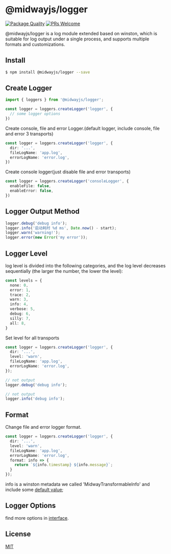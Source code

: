 # @midwayjs/logger

[![Package Quality](http://npm.packagequality.com/shield/@midwayjs/logger.svg)](http://packagequality.com/#?package=@midwayjs/logger)
[![PRs Welcome](https://img.shields.io/badge/PRs-welcome-brightgreen.svg)](https://github.com/midwayjs/midway/pulls)

@midwayjs/logger is a log module extended based on winston, which is suitable for log output under a single process, and supports multiple formats and customizations.

## Install

```bash
$ npm install @midwayjs/logger --save
```

## Create Logger

```ts
import { loggers } from '@midwayjs/logger';

const logger = loggers.createLogger('logger', {
  // some logger options
})
```

Create console, file and error Logger.(default logger, include console, file and error 3 transports)

```typescript
const logger = loggers.createLogger('logger', {
  dir: '...',
  fileLogName: 'app.log',
  errorLogName: 'error.log',
})
```

Create console logger(just disable file and error transports)

```typescript
const logger = loggers.createLogger('consoleLogger', {
  enableFile: false,
  enableError: false,
})
```


## Logger Output Method

```ts
logger.debug('debug info');
logger.info('启动耗时 %d ms', Date.now() - start);
logger.warn('warning!');
logger.error(new Error('my error'));
```

## Logger Level

log level is divided into the following categories, and the log level decreases sequentially (the larger the number, the lower the level):

```ts
const levels = {
  none: 0,
  error: 1,
  trace: 2,
  warn: 3,
  info: 4,
  verbose: 5,
  debug: 6,
  silly: 7,
  all: 8,
}
```

Set level for all transports

```typescript
const logger = loggers.createLogger('logger', {
  dir: '...',
  level: 'warn',
  fileLogName: 'app.log',
  errorLogName: 'error.log',
});

// not output
logger.debug('debug info');

// not output
logger.info('debug info');
```

## Format

Change file and error logger format.

```typescript
const logger = loggers.createLogger('logger', {
  dir: '...',
  level: 'warn',
  fileLogName: 'app.log',
  errorLogName: 'error.log',
  format: info => {
    return `${info.timestamp} ${info.message}`;
  }
});
```

info is a winston metadata we called 'MidwayTransformableInfo' and include some [default value](https://github.com/midwayjs/logger/blob/main/src/interface.ts#L248);


## Logger Options

find more options in [interface](https://github.com/midwayjs/logger/blob/main/src/interface.ts#L70).


## License

[MIT]((http://github.com/midwayjs/logger/blob/master/LICENSE))
